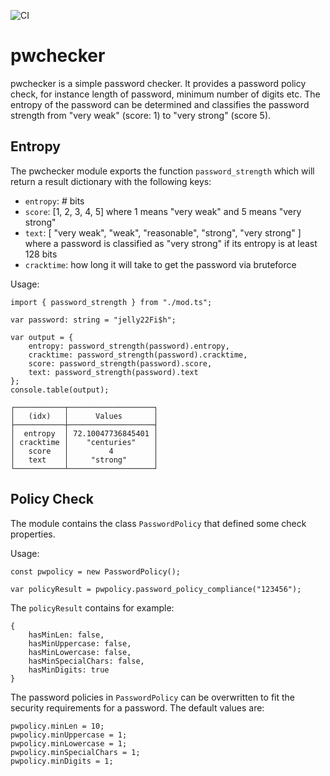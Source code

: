 ![CI](https://github.com/ThaiJamesLee/pwchecker/workflows/CI/badge.svg)

# pwchecker

pwchecker is a simple password checker. It provides a password policy check, for instance length of password, minimum number of digits etc. The entropy of the password can be determined and classifies the password strength from "very weak" (score: 1) to "very strong" (score 5).


## Entropy

The pwchecker module exports the function `password_strength` which will return a
result dictionary with the following keys:
- `entropy`: # bits 
- `score`: [1, 2, 3, 4, 5] where 1 means "very weak" and 5 means "very strong"
- `text`: [ "very weak", "weak", "reasonable", "strong", "very strong" ] where a password is classified as "very strong" if its entropy is at least 128 bits
- `cracktime`: how long it will take to get the password via bruteforce

Usage: 

```
import { password_strength } from "./mod.ts";

var password: string = "jelly22Fi$h";

var output = {
    entropy: password_strength(password).entropy,
    cracktime: password_strength(password).cracktime,
    score: password_strength(password).score,
    text: password_strength(password).text
};
console.table(output);

┌───────────┬───────────────────┐
│   (idx)   │      Values       │
├───────────┼───────────────────┤
│  entropy  │ 72.10047736845401 │
│ cracktime │    "centuries"    │
│   score   │         4         │
│   text    │     "strong"      │
└───────────┴───────────────────┘
```


## Policy Check

The module contains the class `PasswordPolicy` that defined some check properties.

Usage: 

```
const pwpolicy = new PasswordPolicy();

var policyResult = pwpolicy.password_policy_compliance("123456");

```

The `policyResult` contains for example:

```
{
    hasMinLen: false,
    hasMinUppercase: false,
    hasMinLowercase: false,
    hasMinSpecialChars: false,
    hasMinDigits: true
}
```

The password policies in `PasswordPolicy` can be overwritten to fit the security requirements for a password.
The default values are:

```
pwpolicy.minLen = 10;
pwpolicy.minUppercase = 1;
pwpolicy.minLowercase = 1;
pwpolicy.minSpecialChars = 1;
pwpolicy.minDigits = 1;
```
